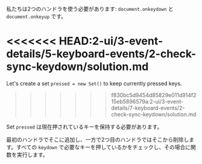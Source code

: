 
私たちは2つのハンドラを使う必要があります: `document.onkeydown` と `document.onkeyup` です。

<<<<<<< HEAD:2-ui/3-event-details/5-keyboard-events/2-check-sync-keydown/solution.md
=======
Let's create a set `pressed = new Set()` to keep currently pressed keys.
>>>>>>> f830bc5d9454d85829e011d914f215eb5896579a:2-ui/3-event-details/7-keyboard-events/2-check-sync-keydown/solution.md

Set `pressed` は現在押されているキーを保持する必要があります。

最初のハンドラでそこに追加し、一方で2つ目のハンドラではそこから削除します。すべての `keydown` で必要なキーを押しているかをチェックし、その場合に関数を実行します。
